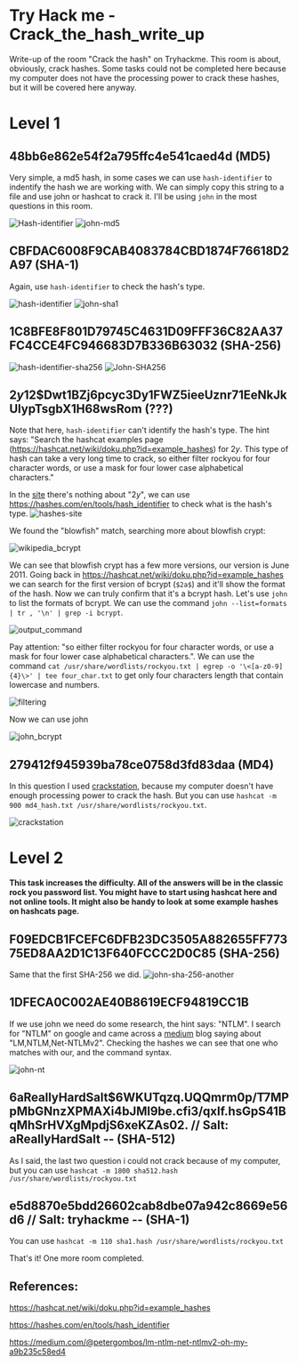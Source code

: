 # Try Hack me - Crack_the_hash_write_up

Write-up of the room "Crack the hash" on Tryhackme. This room is about, obviously, crack hashes. Some tasks could not be completed here because my computer does not have the processing power to crack these hashes, but it will be covered here anyway.

# Level 1

## 48bb6e862e54f2a795ffc4e541caed4d (MD5) 

Very simple, a md5 hash, in some cases we can use `hash-identifier` to indentify the hash we are working with. We can simply copy this string to a file and use john or hashcat to crack it. I'll be using `john` in the most questions in this room.

![Hash-identifier](hash-identifier-md5.png)
![john-md5](john_md5.jpg)

## CBFDAC6008F9CAB4083784CBD1874F76618D2A97 (SHA-1) 

Again, use `hash-identifier` to check the hash's type.

![hash-identifier](hash-identifier-sha1.png)
![john-sha1](john_sha1.jpg)

## 1C8BFE8F801D79745C4631D09FFF36C82AA37FC4CCE4FC946683D7B336B63032 (SHA-256)

![hash-identifier-sha256](hash-identifier-sha256.png)
![John-SHA256](john_sha256.jpg)

## $2y$12$Dwt1BZj6pcyc3Dy1FWZ5ieeUznr71EeNkJkUlypTsgbX1H68wsRom (???)

Note that here, `hash-identifier` can't identify the hash's type. The hint says: "Search the hashcat examples page (https://hashcat.net/wiki/doku.php?id=example_hashes) for $2y$. This type of hash can take a very long time to crack, so either filter rockyou for four character words, or use a mask for four lower case alphabetical characters."

In the [site](https://hashcat.net/wiki/doku.php?id=example_hashes) there's nothing about "$2y$", we can use https://hashes.com/en/tools/hash_identifier to check what is the hash's type.
![hashes-site](hashes-site.png)

We found the "blowfish" match, searching more about blowfish crypt:

![wikipedia_bcrypt](wikipedia-bcrypt.png)

We can see that blowfish crypt has a few more versions, our version is June 2011. Going back in https://hashcat.net/wiki/doku.php?id=example_hashes we can search for the first version of bcrypt (`$2a$`) and it'll show the format of the hash. Now we can truly confirm that it's a bcrypt hash. Let's use `john` to list the formats of bcrypt. We can use the command `john --list=formats | tr , '\n' | grep -i bcrypt`.

![output_command](command-output.png)

Pay attention: "so either filter rockyou for four character words, or use a mask for four lower case alphabetical characters.". We can use the command `cat /usr/share/wordlists/rockyou.txt | egrep -o '\<[a-z0-9]{4}\>' | tee four_char.txt` to get only four characters length that contain lowercase and numbers. 

![filtering](filtering.png)

Now we can use john

![john_bcrypt](john_bcrypt.jpg)

## 279412f945939ba78ce0758d3fd83daa (MD4)

In this question I used [crackstation](https://crackstation.net/), because my computer doesn't have enough processing power to crack the hash. But you can use `hashcat -m 900 md4_hash.txt /usr/share/wordlists/rockyou.txt`.

![crackstation](crackstation-site.jpg)

# Level 2
**This task increases the difficulty. All of the answers will be in the classic rock you password list.
You might have to start using hashcat here and not online tools. It might also be handy to look at some example hashes on hashcats page.**

## F09EDCB1FCEFC6DFB23DC3505A882655FF77375ED8AA2D1C13F640FCCC2D0C85 (SHA-256)

Same that the first SHA-256 we did.
![john-sha-256-another](john_another_sha256.jpg)

## 1DFECA0C002AE40B8619ECF94819CC1B

If we use john we need do some research, the hint says: "NTLM". I search for "NTLM" on google and came across a [medium](https://medium.com/@petergombos/lm-ntlm-net-ntlmv2-oh-my-a9b235c58ed4) blog saying about "LM,NTLM,Net-NTLMv2". Checking the hashes we can see that one who matches with our, and the command syntax.

![john-nt](john_nt.jpg)

## $6$aReallyHardSalt$6WKUTqzq.UQQmrm0p/T7MPpMbGNnzXPMAXi4bJMl9be.cfi3/qxIf.hsGpS41BqMhSrHVXgMpdjS6xeKZAs02. // Salt: aReallyHardSalt -- (SHA-512)

As I said, the last two question i could not crack because of my computer, but you can use `hashcat -m 1800 sha512.hash /usr/share/wordlists/rockyou.txt`

## e5d8870e5bdd26602cab8dbe07a942c8669e56d6 // Salt: tryhackme -- (SHA-1)

You can use `hashcat -m 110 sha1.hash /usr/share/wordlists/rockyou.txt`

That's it! One more room completed.

## References:
https://hashcat.net/wiki/doku.php?id=example_hashes

https://hashes.com/en/tools/hash_identifier

https://medium.com/@petergombos/lm-ntlm-net-ntlmv2-oh-my-a9b235c58ed4
